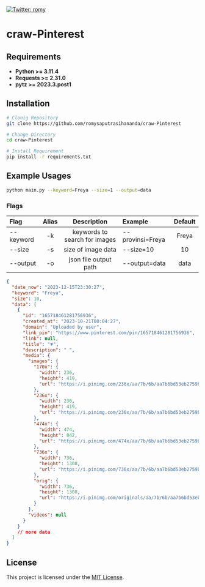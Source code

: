 [![Twitter: romy](https://img.shields.io/twitter/follow/RomySihananda)](https://twitter.com/RomySihananda)

# craw-Pinterest

## Requirements

- **Python >= 3.11.4**
- **Requests >= 2.31.0**
- **pytz >= 2023.3.post1**

## Installation

```sh
# Clonig Repository
git clone https://github.com/romysaputrasihananda/craw-Pinterest

# Change Directory
cd craw-Pinterest

# Install Requirement
pip install -r requirements.txt
```

## Example Usages

```bash
python main.py --keyword=Freya --size=1 --output=data
```

### Flags

| Flag      | Alias |          Description          | Example          | Default |
| :-------- | :---: | :---------------------------: | :--------------- | :-----: |
| --keyword |  -k   | keywords to search for images | --provinsi=Freya |  Freya  |
| --size    |  -s   |      size of image data       | --size=10        |   10    |
| --output  |  -o   |     json file output path     | --output=data    |  data   |

```json
{
  "date_now": "2023-12-15T23:30:27",
  "keyword": "Freya",
  "size": 10,
  "data": [
    {
      "id": "165718461281756936",
      "created_at": "2023-10-21T00:04:27",
      "domain": "Uploaded by user",
      "link_pin": "https://www.pinterest.com/pin/165718461281756936",
      "link": null,
      "title": "💗",
      "description": " ",
      "media": {
        "images": {
          "170x": {
            "width": 236,
            "height": 419,
            "url": "https://i.pinimg.com/236x/aa/7b/6b/aa7b6bd53eb2759b1a0a7e9629532d31.jpg"
          },
          "236x": {
            "width": 236,
            "height": 419,
            "url": "https://i.pinimg.com/236x/aa/7b/6b/aa7b6bd53eb2759b1a0a7e9629532d31.jpg"
          },
          "474x": {
            "width": 474,
            "height": 842,
            "url": "https://i.pinimg.com/474x/aa/7b/6b/aa7b6bd53eb2759b1a0a7e9629532d31.jpg"
          },
          "736x": {
            "width": 736,
            "height": 1308,
            "url": "https://i.pinimg.com/736x/aa/7b/6b/aa7b6bd53eb2759b1a0a7e9629532d31.jpg"
          },
          "orig": {
            "width": 736,
            "height": 1308,
            "url": "https://i.pinimg.com/originals/aa/7b/6b/aa7b6bd53eb2759b1a0a7e9629532d31.jpg"
          }
        },
        "videos": null
      }
    }
    // more data
  ]
}
```

## License

This project is licensed under the [MIT License](LICENSE).
